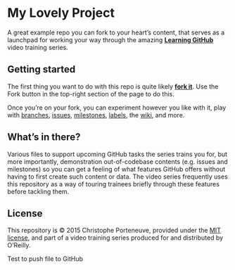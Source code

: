 My Lovely Project
=================

A great example repo you can fork to your heart’s content, that serves as a launchpad for working your way through the amazing **[Learning GitHub](http://shop.oreilly.com/category/videos/programming.do)** video training series.

## Getting started

The first thing you want to do with this repo is quite likely [**fork it**](https://help.github.com.articles/fork-a-repo/). Use the Fork button in the top-right section of the page to do this.

Once you’re on your fork, you can experiment however you like with it, play with 
[branches](https://help.github.com/), 
[issues](https://help.github.com/), 
[milestones](https://help.github.com/), 
[labels](https://help.github.com/), the 
[wiki](https://help.github.com/articles/about-github-wikis/), and more.

## What’s in there?

Various files to support upcoming GitHub tasks the series trains you for, but more importantly, demonstration out-of-codebase contents (e.g. issues and milestones) so you can get a feeling of what features GitHub offers without having to first create such content or data.  The video series frequently uses this repository as a way of touring trainees briefly through these features before tackling them.

## License

This repository is © 2015 Christophe Porteneuve, provided under the [MIT license](LICENSE), and part of a video training series produced for and distributed by O’Reilly.

Test to push file to GitHub
